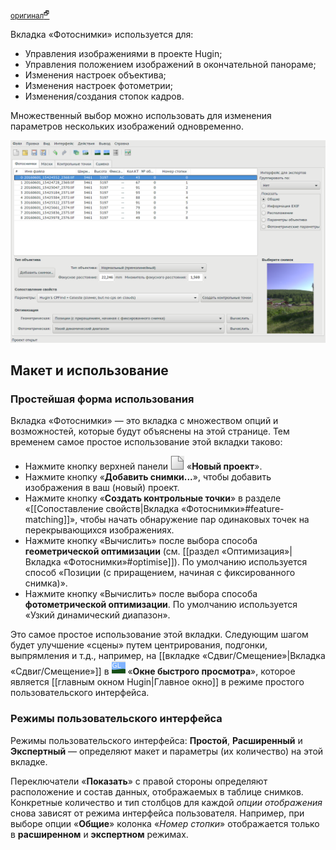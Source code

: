 <small>[оригинал<sup>🗗</sup>](https://wiki.panotools.org/Hugin_Photos_tab)</small>

Вкладка «Фотоснимки» используется для:

* Управления изображениями в проекте Hugin;
* Управления положением изображений в окончательной панораме;
* Изменения настроек объектива;
* Изменения настроек фотометрии;
* Изменения/создания стопок кадров.

Множественный выбор можно использовать для изменения параметров нескольких изображений одновременно.

![Скриншот вкладки «Фотоснимки»](img/photos-tab.png)

## Макет и использование

### Простейшая форма использования

Вкладка «Фотоснимки» — это вкладка с множеством опций и возможностей, которые будут объяснены на этой странице. Тем временем самое простое использование этой вкладки таково:

* Нажмите кнопку верхней панели ![](img/btn-new.png) «**Новый проект**».
* Нажмите кнопку «**Добавить снимки...**», чтобы добавить изображения в ваш (новый) проект.
* Нажмите кнопку «**Создать контрольные точки**» в разделе «[[Сопоставление свойств|Вкладка «Фотоснимки»#feature-matching]]», чтобы начать обнаружение пар одинаковых точек на перекрывающихся изображениях.
* Нажмите кнопку «Вычислить» после выбора способа **геометрической оптимизации** (см. [[раздел «Оптимизация»|Вкладка «Фотоснимки»#optimise]]). По умолчанию используется способ «Позиции (с приращением, начиная с фиксированного снимка)».
* Нажмите кнопку «Вычислить» после выбора способа **фотометрической оптимизации**. По умолчанию используется «Узкий динамический диапазон».

Это самое простое использование этой вкладки. Следующим шагом будет улучшение «сцены» путем центрирования, подгонки, выпрямления и т.д., например, на [[вкладке «Сдвиг/Смещение»|Вкладка «Сдвиг/Смещение»]] в ![](img/btn-fast-preview.png) «**Окне быстрого просмотра**», которое является [[главным окном Hugin|Главное окно]] в режиме простого пользовательского интерфейса.

### Режимы пользовательского интерфейса

Режимы пользовательского интерфейса: **Простой**, **Расширенный** и **Экспертный** — определяют макет и параметры (их количество) на этой вкладке.

Переключатели «**Показать**» с правой стороны определяют расположение и состав данных, отображаемых в таблице снимков. Конкретные количество и тип столбцов для каждой *опции отображения* снова зависят от режима интерфейса пользователя. Например, при выборе опции «**Общие**» колонка «*Номер стопки*» отображается только в **расширенном** и **экспертном** режимах.



